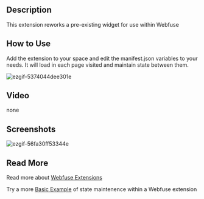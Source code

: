 ## Description
This extension reworks a pre-existing widget for use within Webfuse

## How to Use
Add the extension to your space and edit the manifest.json variables to your needs. It will load in each page visited and maintain state between them. 

![ezgif-5374044dee301e](https://github.com/user-attachments/assets/e893f579-5993-4ac2-91de-4efba5a32e0e)


## Video
none

## Screenshots

![ezgif-56fa30ff53344e](https://github.com/user-attachments/assets/d6ebedb2-6dc8-4456-8bc4-37e135da554d)

## Read More

Read more about [Webfuse Extensions](https://dev.webfuse.com/guides/virtual-web-extensions/)

Try a more [Basic Example](https://github.com/JSPOON3R/WE-WIDGETDEMO) of state maintenence within a Webfuse extension
